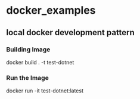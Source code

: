 # docker_examples

## local docker development pattern

### Building Image
docker build . -t test-dotnet

### Run the Image
docker run -it test-dotnet:latest
